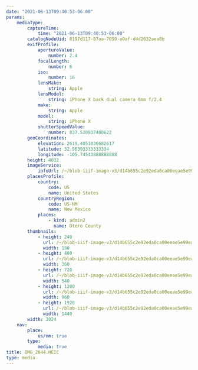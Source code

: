 ```yaml
---
date: "2021-06-13T09:40:53-06:00"
params:
    mediaType:
        captureTime:
            time: "2021-06-13T09:40:53-06:00"
        catalogNodeUid: 0197d117-87aa-7059-a0af-d4d2632aea8b
        exifProfile:
            apertureValue:
                number: 2.4
            focalLength:
                number: 6
            iso:
                number: 16
            lensMake:
                string: Apple
            lensModel:
                string: iPhone X back dual camera 6mm f/2.4
            make:
                string: Apple
            model:
                string: iPhone X
            shutterSpeedValue:
                number: 837.520937480622
        geoCoordinates:
            elevation: 2619.4051036682617
            latitude: 32.96393333333334
            longitude: -105.74543888888888
        height: 4032
        imageService:
            infoUrl: /~/blob-iiif-image-v3/d14b655c2e92eda0ca00eeae5e99ea23dd464021911ce9ad49d26cb399b2ec5c/info.json
        placesProfile:
            country:
                code: US
                name: United States
            countryRegion:
                code: US-NM
                name: New Mexico
            places:
                - kind: admin2
                  name: Otero County
        thumbnails:
            - height: 240
              url: /~/blob-iiif-image-v3/d14b655c2e92eda0ca00eeae5e99ea23dd464021911ce9ad49d26cb399b2ec5c/full/180%2C240/0/default.jpg
              width: 180
            - height: 480
              url: /~/blob-iiif-image-v3/d14b655c2e92eda0ca00eeae5e99ea23dd464021911ce9ad49d26cb399b2ec5c/full/360%2C480/0/default.jpg
              width: 360
            - height: 720
              url: /~/blob-iiif-image-v3/d14b655c2e92eda0ca00eeae5e99ea23dd464021911ce9ad49d26cb399b2ec5c/full/540%2C720/0/default.jpg
              width: 540
            - height: 1280
              url: /~/blob-iiif-image-v3/d14b655c2e92eda0ca00eeae5e99ea23dd464021911ce9ad49d26cb399b2ec5c/full/960%2C1280/0/default.jpg
              width: 960
            - height: 1920
              url: /~/blob-iiif-image-v3/d14b655c2e92eda0ca00eeae5e99ea23dd464021911ce9ad49d26cb399b2ec5c/full/1440%2C1920/0/default.jpg
              width: 1440
        width: 3024
    nav:
        place:
            us/nm: true
        type:
            media: true
title: IMG_2644.HEIC
type: media
---
```

